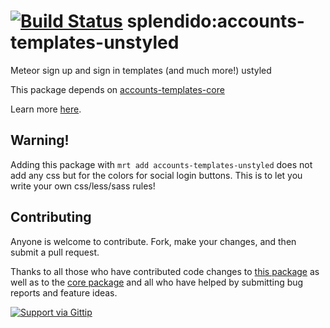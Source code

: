 [![Build Status](https://travis-ci.org/splendido/accounts-templates-unstyled.svg?branch=master)](https://travis-ci.org/splendido/accounts-templates-unstyled)
splendido:accounts-templates-unstyled
=====================================

Meteor sign up and sign in templates (and much more!) ustyled

This package depends on [accounts-templates-core](https://atmospherejs.com/package/accounts-templates-core)

Learn more [here](http://accounts-templates.meteor.com).


## Warning!

Adding this package with `mrt add accounts-templates-unstyled` does not add any css but for the colors for social login buttons. This is to let you write your own css/less/sass rules!


## Contributing

Anyone is welcome to contribute. Fork, make your changes, and then submit a pull request.

Thanks to all those who have contributed code changes to [this package](https://github.com/splendido/accounts-templates-unstyled/graphs/contributors) as well as to the [core package](https://github.com/splendido/accounts-templates-core/graphs/contributors) and all who have helped by submitting bug reports and feature ideas.

[![Support via Gittip](https://rawgithub.com/twolfson/gittip-badge/0.2.0/dist/gittip.png)](https://www.gittip.com/splendido/)